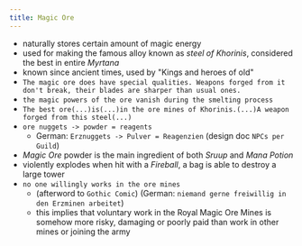 ```yaml
---
title: Magic Ore
---
```


- naturally stores certain amount of magic energy
- used for making the famous alloy known as _steel of Khorinis_, considered the best in entire _Myrtana_
- known since ancient times, used by "Kings and heroes of old"
- `The magic ore does have special qualities. Weapons forged from it don't break, their blades are sharper than usual ones.`
- `the magic powers of the ore vanish during the smelting process`
- `The best ore(...)is(...)in the ore mines of Khorinis.(...)A weapon forged from this steel(...)`
- `ore nuggets -> powder = reagents`
  - German: `Erznuggets -> Pulver = Reagenzien` (design doc `NPCs per Guild`)
- _Magic Ore_ powder is the main ingredient of both _Sruup_ and _Mana Potion_
- violently explodes when hit with a _Fireball_, a bag is able to destroy a large tower 
- `no one willingly works in the ore mines`
  - (afterword to `Gothic Comic`) (German: `niemand gerne freiwillig in den Erzminen arbeitet`)
  - this implies that voluntary work in the Royal Magic Ore Mines is somehow more risky, damaging or poorly paid than work in other mines or joining the army
